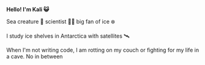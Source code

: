 **Hello! I'm Kali 😺**

  Sea creature 🐉 scientist 👩‍🔬 big fan of ice ❄️

  I study ice shelves in Antarctica with satellites 🛰️

  When I'm not writing code, I am rotting on my couch or fighting for my life in a cave. No in between
